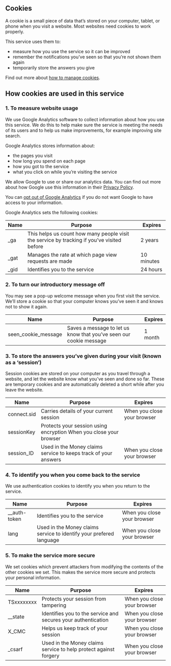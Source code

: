 ## Cookies

A cookie is a small piece of data that’s stored on your computer, tablet, or phone when you visit a website. Most websites need cookies to work properly.

This service uses them to:
* measure how you use the service so it can be improved 
* remember the notifications you’ve seen so that you’re not shown them again
* temporarily store the answers you give

Find out more about [how to manage cookies](http://www.aboutcookies.org/).

## How cookies are used in this service

### 1. To measure website usage

We use Google Analytics software to collect information about how you use this service. We do this to help make sure the service is meeting the needs of its users and to help us make improvements, for example improving site search.

Google Analytics stores information about:

* the pages you visit
* how long you spend on each page
* how you got to the service
* what you click on while you’re visiting the service

We allow Google to use or share our analytics data. You can find out more about how 
Google use this information in their [Privacy Policy](https://www.google.com/policies/privacy/partners/).

You can [opt out of Google Analytics](https://tools.google.com/dlpage/gaoptout) if you do not want Google to have access to your information.

Google Analytics sets the following cookies:

Name | Purpose | Expires
--- | --- | ---
_ga | This helps us count how many people visit the service by tracking if you’ve visited before | 2 years
_gat | Manages the rate at which page view requests are made | 10 minutes
_gid | Identifies you to the service | 24 hours

### 2. To turn our introductory message off

You may see a pop-up welcome message when you first visit the service. We’ll store a cookie so that your computer knows you’ve seen it and knows not to show it again.

Name | Purpose | Expires
--- | --- | ---
seen_cookie_message | Saves a message to let us know that you’ve seen our cookie message | 1 month

### 3. To store the answers you’ve given during your visit (known as a ‘session’)
Session cookies are stored on your computer as you travel through a website, and let the website know what you’ve seen and done so far. These are temporary cookies and are automatically deleted a short while after you leave the website.

Name | Purpose | Expires
--- | --- | ---
connect.sid | Carries details of your current session | When you close your browser
sessionKey | Protects your session using encryption	When you close your browser
session_ID | Used in the Money claims service to keeps track of your answers | When you close your browser



### 4. To identify you when you come back to the service

We use authentication cookies to identify you when you return to the service.

Name | Purpose | Expires
--- | --- | ---
__auth-token | Identifies you to the service | When you close your browser
lang | Used in the Money claims service to identify your prefered language | When you close your browser	


### 5. To make the service more secure

We set cookies which prevent attackers from modifying the contents of the other cookies we set. This makes the service more secure and protects your personal information.

Name | Purpose | Expires
--- | --- | ---
TSxxxxxxxx | Protects your session from tampering | When you close your browser
__state | Identifies you to the service and secures your authentication | When you close your browser
X_CMC | Helps us keep track of your session	| When you close your browser
_csarf | Used in the Money claims service to help protect against forgery | When you close your browser